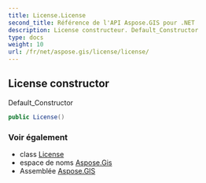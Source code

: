 ```yaml
---
title: License.License
second_title: Référence de l'API Aspose.GIS pour .NET
description: License constructeur. Default_Constructor
type: docs
weight: 10
url: /fr/net/aspose.gis/license/license/
---
```

## License constructor

Default_Constructor

```csharp
public License()
```

### Voir également

* class [License](../)
* espace de noms [Aspose.Gis](../../license/)
* Assemblée [Aspose.GIS](../../../)



